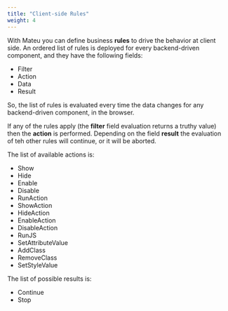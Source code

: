 ```yaml
---
title: "Client-side Rules"
weight: 4
---
```


With Mateu you can define business **rules** to drive the behavior at client side. An ordered list of rules is deployed for every 
backend-driven component, and they have the following fields:

- Filter
- Action
- Data
- Result


So, the list of rules is evaluated every time the data changes for any backend-driven component, in the browser.

If any of the rules apply (the **filter** field evaluation returns a truthy value) then the **action** is performed. Depending on the 
field **result** the evaluation of teh other rules will continue, or it will be aborted.

The list of available actions is:

- Show
- Hide
- Enable
- Disable 
- RunAction
- ShowAction
- HideAction
- EnableAction
- DisableAction
- RunJS
- SetAttributeValue
- AddClass
- RemoveClass
- SetStyleValue


The list of possible results is:

- Continue
- Stop
